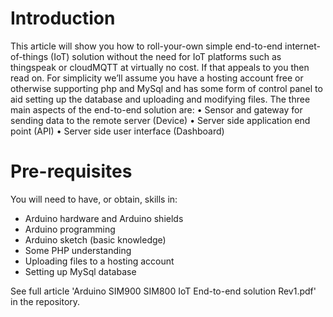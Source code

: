 # Introduction
This article will show you how to roll-your-own simple end-to-end internet-of-things (IoT) solution without the need for IoT platforms such as thingspeak or cloudMQTT at virtually no cost. If that appeals to you then read on. 
For simplicity we’ll assume you have a hosting account free or otherwise supporting php and MySql and has some form of control panel to aid setting up the database and uploading and modifying files.
The three main aspects of the end-to-end solution are:
•	Sensor and gateway for sending data to the remote server (Device)
•	Server side application end point (API)
•	Server side user interface (Dashboard)


# Pre-requisites
You will need to have, or obtain, skills in:
-	Arduino hardware and Arduino shields
-	Arduino programming
-	Arduino sketch (basic knowledge)
-	Some PHP understanding
-	Uploading files to a hosting account
-	Setting up MySql database

See full article 'Arduino SIM900 SIM800 IoT End-to-end solution Rev1.pdf' in the repository.
